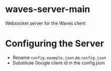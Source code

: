 # waves-server-main

Websocket server for the Waves client

# Configuring the Server

- Rename `config.example.json` as `config.json`
- Substitute Google client id in the config.json
